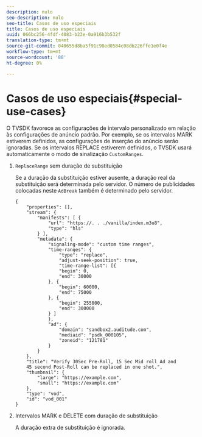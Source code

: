 ```yaml
---
description: nulo
seo-description: nulo
seo-title: Casos de uso especiais
title: Casos de uso especiais
uuid: 066bc256-4fdf-4083-b23e-0a916b3b532f
translation-type: tm+mt
source-git-commit: 040655d8ba5f91c98ed0584c08db226ffe1e0f4e
workflow-type: tm+mt
source-wordcount: '88'
ht-degree: 0%

---
```



# Casos de uso especiais{#special-use-cases}

O TVSDK favorece as configurações de intervalo personalizado em relação às configurações de anúncio padrão. Por exemplo, se os intervalos MARK estiverem definidos, as configurações de inserção do anúncio serão ignoradas. Se os intervalos REPLACE estiverem definidos, o TVSDK usará automaticamente o modo de sinalização `CustomRanges`.

1. `ReplaceRange` sem duração de substituição

   Se a duração da substituição estiver ausente, a duração real da substituição será determinada pelo servidor. O número de publicidades colocadas neste `AdBreak` também é determinado pelo servidor.

   ```
   {
       "properties": [],
       "stream": {
           "manifests": [ {
               "url": "https://. . ./vanilla/index.m3u8",
               "type": "hls"
           } ],
           "metadata": {
               "signaling-mode": "custom time ranges",
               "time-ranges": {
                   "type": "replace",
                   "adjust-seek-position": true,
                   "time-range-list": [{
                   "begin": 0,
                   "end": 30000
               }, {
                   "begin": 60000,
                   "end": 75000
               }, {
                   "begin": 255000,
                   "end": 300000
               } ]
               },
               "ad": {             
                   "domain": "sandbox2.auditude.com",
                   "mediaid": "psdk_000105",
                   "zoneid": "121781"
               }     
           }
       },
       "title": "Verify 30Sec Pre-Roll, 15 Sec Mid roll Ad and 
       45 second Post-Roll can be replaced in one shot.",
       "thumbnail": {
           "large": "https://example.com",
           "small": "https://example.com"
       },
       "type": "vod",
       "id": "vod_001"
   }
   ```

1. Intervalos MARK e DELETE com duração de substituição

   A duração extra de substituição é ignorada.
